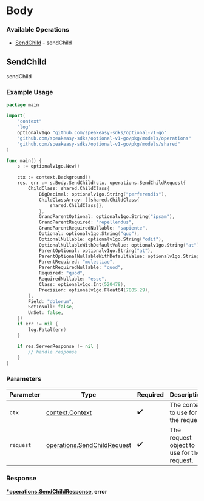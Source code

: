 # Body

### Available Operations

* [SendChild](#sendchild) - sendChild

## SendChild

sendChild

### Example Usage

```go
package main

import(
	"context"
	"log"
	optionalv1go "github.com/speakeasy-sdks/optional-v1-go"
	"github.com/speakeasy-sdks/optional-v1-go/pkg/models/operations"
	"github.com/speakeasy-sdks/optional-v1-go/pkg/models/shared"
)

func main() {
    s := optionalv1go.New()

    ctx := context.Background()
    res, err := s.Body.SendChild(ctx, operations.SendChildRequest{
        ChildClass: shared.ChildClass{
            BigDecimal: optionalv1go.String("perferendis"),
            ChildClassArray: []shared.ChildClass{
                shared.ChildClass{},
            },
            GrandParentOptional: optionalv1go.String("ipsam"),
            GrandParentRequired: "repellendus",
            GrandParentRequiredNullable: "sapiente",
            Optional: optionalv1go.String("quo"),
            OptionalNullable: optionalv1go.String("odit"),
            OptionalNullableWithDefaultValue: optionalv1go.String("at"),
            ParentOptional: optionalv1go.String("at"),
            ParentOptionalNullableWithDefaultValue: optionalv1go.String("maiores"),
            ParentRequired: "molestiae",
            ParentRequiredNullable: "quod",
            Required: "quod",
            RequiredNullable: "esse",
            Class: optionalv1go.Int(520478),
            Precision: optionalv1go.Float64(7805.29),
        },
        Field: "dolorum",
        SetToNull: false,
        UnSet: false,
    })
    if err != nil {
        log.Fatal(err)
    }

    if res.ServerResponse != nil {
        // handle response
    }
}
```

### Parameters

| Parameter                                                                  | Type                                                                       | Required                                                                   | Description                                                                |
| -------------------------------------------------------------------------- | -------------------------------------------------------------------------- | -------------------------------------------------------------------------- | -------------------------------------------------------------------------- |
| `ctx`                                                                      | [context.Context](https://pkg.go.dev/context#Context)                      | :heavy_check_mark:                                                         | The context to use for the request.                                        |
| `request`                                                                  | [operations.SendChildRequest](../../models/operations/sendchildrequest.md) | :heavy_check_mark:                                                         | The request object to use for the request.                                 |


### Response

**[*operations.SendChildResponse](../../models/operations/sendchildresponse.md), error**


